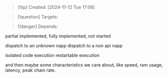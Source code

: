 
>[!tip] Created: [2024-11-12 Tue 17:08]

>[!question] Targets: 

>[!danger] Depends: 

partial implemented, fully implemented, not started

dispatch to an unknown napp
dispatch to a non api napp

isolated code execution
restartable execution


and then maybe some characteristics we care about, like speed, ram usage, latency, peak chain rate.